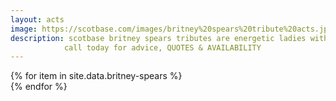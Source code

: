 ```yaml
---
layout: acts
image: https://scotbase.com/images/britney%20spears%20tribute%20acts.jpg
description: scotbase britney spears tributes are energetic ladies with fabulous vocals, choreographed dance routines and stunning costumes.American Top Pop Princess Britney Spears is well represented at scotbase. choose from our talented britney tributes and your event will sizzle. <hr>
            call today for advice, QUOTES & AVAILABILITY
---
```


<div class="row mt-4 mb-4">
  {% for item in site.data.britney-spears %}
    <div class="col-md-4 mb-5">
      <div class="card border-0 shadow h-100">
        <a href="/acts/{{ item.title | slugify }}">
          <img class="card-img-top" src="{{ item.image_src }}" alt="" />
        </a>
         <!-- <div class="card-body">
          <p class="card-text">{{ item.description }}</p>
        </div> -->
      </div>
    </div>
  {% endfor %}
</div>